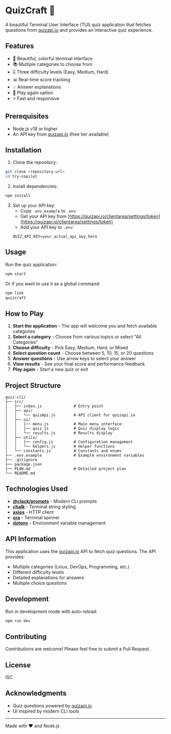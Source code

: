 # QuizCraft 🎯

A beautiful Terminal User Interface (TUI) quiz application that fetches questions from [quizapi.io](https://quizapi.io) and provides an interactive quiz experience.

## Features

- 🎨 Beautiful, colorful terminal interface
- 📚 Multiple categories to choose from
- 🎚️ Three difficulty levels (Easy, Medium, Hard)
- 📊 Real-time score tracking
- 💡 Answer explanations
- 🔄 Play again option
- ⚡ Fast and responsive

## Prerequisites

- Node.js v18 or higher
- An API key from [quizapi.io](https://quizapi.io) (free tier available)

## Installation

1. Clone the repository:
```bash
git clone <repository-url>
cd try-copilot
```

2. Install dependencies:
```bash
npm install
```

3. Set up your API key:
   - Copy `.env.example` to `.env`
   - Get your API key from [https://quizapi.io/clientarea/settings/token](https://quizapi.io/clientarea/settings/token)
   - Add your API key to `.env`:
   ```
   QUIZ_API_KEY=your_actual_api_key_here
   ```

## Usage

Run the quiz application:

```bash
npm start
```

Or if you want to use it as a global command:

```bash
npm link
quizcraft
```

## How to Play

1. **Start the application** - The app will welcome you and fetch available categories
2. **Select a category** - Choose from various topics or select "All Categories"
3. **Choose difficulty** - Pick Easy, Medium, Hard, or Mixed
4. **Select question count** - Choose between 5, 10, 15, or 20 questions
5. **Answer questions** - Use arrow keys to select your answer
6. **View results** - See your final score and performance feedback
7. **Play again** - Start a new quiz or exit

## Project Structure

```
quiz-cli/
├── src/
│   ├── index.js              # Entry point
│   ├── api/
│   │   └── quizApi.js        # API client for quizapi.io
│   ├── ui/
│   │   ├── menu.js           # Main menu interface
│   │   ├── quiz.js           # Quiz display logic
│   │   └── results.js        # Results display
│   ├── utils/
│   │   ├── config.js         # Configuration management
│   │   └── helpers.js        # Helper functions
│   └── constants.js          # Constants and enums
├── .env.example              # Example environment variables
├── .gitignore
├── package.json
├── PLAN.md                   # Detailed project plan
└── README.md
```

## Technologies Used

- **[@clack/prompts](https://github.com/natemoo-re/clack)** - Modern CLI prompts
- **[chalk](https://github.com/chalk/chalk)** - Terminal string styling
- **[axios](https://axios-http.com/)** - HTTP client
- **[ora](https://github.com/sindresorhus/ora)** - Terminal spinner
- **[dotenv](https://github.com/motdotla/dotenv)** - Environment variable management

## API Information

This application uses the [quizapi.io](https://quizapi.io) API to fetch quiz questions. The API provides:

- Multiple categories (Linux, DevOps, Programming, etc.)
- Different difficulty levels
- Detailed explanations for answers
- Multiple choice questions

## Development

Run in development mode with auto-reload:

```bash
npm run dev
```

## Contributing

Contributions are welcome! Please feel free to submit a Pull Request.

## License

ISC

## Acknowledgments

- Quiz questions powered by [quizapi.io](https://quizapi.io)
- UI inspired by modern CLI tools

---

Made with ❤️ and Node.js
